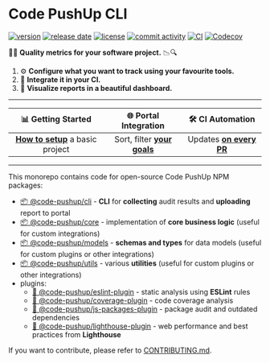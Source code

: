 # Code PushUp CLI

[![version](https://img.shields.io/github/package-json/v/code-pushup/cli)](https://www.npmjs.com/package/%40code-pushup%2Fcli)
[![release date](https://img.shields.io/github/release-date/code-pushup/cli)](https://github.com/code-pushup/cli/releases)
[![license](https://img.shields.io/github/license/code-pushup/cli)](https://opensource.org/licenses/MIT)
[![commit activity](https://img.shields.io/github/commit-activity/m/code-pushup/cli)](https://github.com/code-pushup/cli/pulse/monthly)
[![CI](https://github.com/code-pushup/cli/actions/workflows/ci.yml/badge.svg?branch=main)](https://github.com/code-pushup/cli/actions/workflows/ci.yml?query=branch%3Amain)
[![Codecov](https://codecov.io/gh/code-pushup/cli/branch/main/graph/badge.svg?token=Y7V489JZ4A)](https://codecov.io/gh/code-pushup/cli)

🔎🔬 **Quality metrics for your software project.** 📉🔍

1. ⚙️ **Configure what you want to track using your favourite tools.**
2. 🤖 **Integrate it in your CI.**
3. 🌈 **Visualize reports in a beautiful dashboard.**

---

|                              📊 Getting Started                              |                           🌐 Portal Integration                            |                          🛠️ CI Automation                          |
| :--------------------------------------------------------------------------: | :------------------------------------------------------------------------: | :----------------------------------------------------------------: |
| **[How to setup](./packages/cli/README.md#getting-started)** a basic project | Sort, filter **[your goals](./packages/cli/README.md#portal-integration)** | Updates **[on every PR](./packages/cli/README.md#-ci-automation)** |

---

This monorepo contains code for open-source Code PushUp NPM packages:

- [📦 @code-pushup/cli](./packages/cli#readme) - **CLI** for **collecting** audit results and **uploading** report to portal
- [📦 @code-pushup/core](./packages/core#readme) - implementation of **core business logic** (useful for custom integrations)
- [📦 @code-pushup/models](./packages/models#readme) - **schemas and types** for data models (useful for custom plugins or other integrations)
- [📦 @code-pushup/utils](./packages/utils#readme) - various **utilities** (useful for custom plugins or other integrations)
- plugins:
  - [🧩 @code-pushup/eslint-plugin](./packages/plugin-eslint#readme) - static analysis using **ESLint** rules
  - [🧩 @code-pushup/coverage-plugin](./packages/plugin-coverage#readme) - code coverage analysis
  - [🧩 @code-pushup/js-packages-plugin](./packages/plugin-js-packages#readme) - package audit and outdated dependencies
  - [🧩 @code-pushup/lighthouse-plugin](./packages/plugin-lighthouse#readme) - web performance and best practices from **Lighthouse**

If you want to contribute, please refer to [CONTRIBUTING.md](./CONTRIBUTING.md).
